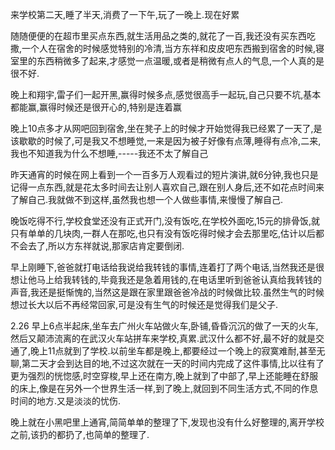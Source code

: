   来学校第二天,睡了半天,消费了一下午,玩了一晚上.现在好累

  随随便便的在超市里买点东西,就生活用品之类的,就花了一百,我还没有买东西吃撒,一个人在宿舍的时候感觉特别的冷清,当方东祥和皮皮吧东西搬到宿舍的时候,寝室里的东西稍微多了起来,才感觉一点温暖,或者是稍微有点人的气息,一个人真的是很不好.

  晚上和翔宇,雷子们一起开黑,赢得时候多点,感觉很高手一起玩,自己只要不坑,基本都能赢,赢得时候还是很开心的,特别是连着赢

  晚上10点多才从网吧回到宿舍,坐在凳子上的时候才开始觉得我已经累了一天了,是该歇歇的时候了,可是我又不想睡觉,一来是因为被子好像有点薄,睡得有点冷,二来,我也不知道我为什么不想睡,-----我还不太了解自己

  昨天通宵的时候在网上看到一个一百多万人观看过的短片演讲,就6分钟,我也只是记得一点东西,就是花太多时间去让别人喜欢自己,跟在别人身后,还不如花点时间来了解自己.我就做不到这样,虽然我也想一个人做些事情,来慢慢了解自己.

  晚饭吃得不行,学校食堂还没有正式开门,没有饭吃,在学校外面吃,15元的排骨饭,就只有单单的几块肉,一群人在那吃,也只有没有饭吃得时候才会去那里吃,估计以后都不会去了,所以方东祥就说,那家店肯定要倒闭.

  早上刚睡下,爸爸就打电话给我说给我转钱的事情,连着打了两个电话,当然我还是很想让他马上给我转钱的,毕竟我还是急着用钱的,在电话里听到爸爸认真给我转钱的声音,我还是挺惭愧的,当然这是跟在家里跟爸爸冷战的时候做比较.虽然生气的时候想过长大以后不再经常回家,可是没有生气的时候还是觉得我们是父子.

  2.26   早上6点半起床,坐车去广州火车站做火车,卧铺,昏昏沉沉的做了一天的火车,然后又颠沛流离的在武汉火车站拼车来学校,真累.武汉什么都不好,最不好的就是交通了,晚上11点就到了学校.以前坐车都是晚上,都要经过一个晚上的寂寞难耐,甚至无聊,第二天才会到达目的地,不过这次就在一天的时间内完成了这件事情,比以往有了更为强烈的恍惚感,时空穿梭,早上还在南方,晚上就到了中部了,早上还能睡在舒服的床上,像是在另外一个世界生活一样,到了晚上,就回到不同生活方式,不同的作息时间的地方.又是淡淡的忧伤.

  晚上就在小黑吧里上通宵,简简单单的整理了下,发现也没有什么好整理的,离开学校之前,该扔的都扔了,也简单的整理了.